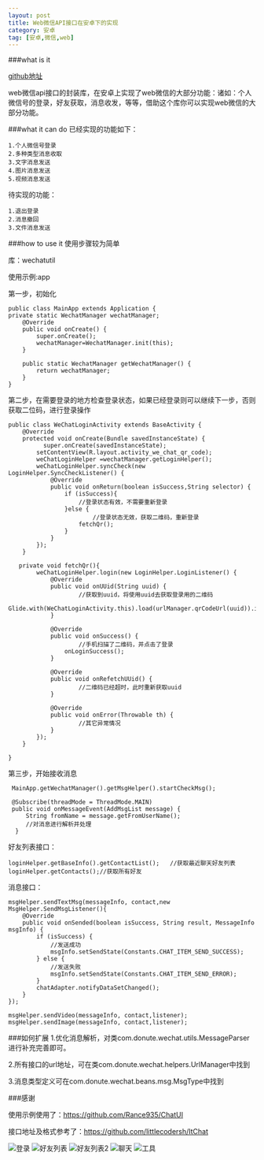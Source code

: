 ```yaml
---
layout: post
title: Web微信API接口在安卓下的实现
category: 安卓
tag: [安卓,微信,web]
---
```



###what is it

[github地址](https://github.com/huijizyf/android-wechat)


web微信api接口的封装库，在安卓上实现了web微信的大部分功能：诸如：个人微信号的登录，好友获取，消息收发，等等，借助这个库你可以实现web微信的大部分功能。


###what it can do
已经实现的功能如下：

	1.个人微信号登录
	2.多种类型消息收取
	3.文字消息发送
	4.图片消息发送
	5.视频消息发送
	
待实现的功能：
	
	1.退出登录
	2.消息撤回
	3.文件消息发送

###how to use it
使用步骤较为简单

库：wechatutil

使用示例:app

第一步，初始化

```
public class MainApp extends Application {
private static WechatManager wechatManager;
	@Override
    public void onCreate() {
        super.onCreate();
        wechatManager=WechatManager.init(this);
    }
    
    public static WechatManager getWechatManager() {
        return wechatManager;
    }
}
```

第二步，在需要登录的地方检查登录状态，如果已经登录则可以继续下一步，否则获取二位码，进行登录操作

```
public class WeChatLoginActivity extends BaseActivity {
	@Override
    protected void onCreate(Bundle savedInstanceState) {
    	  super.onCreate(savedInstanceState);
        setContentView(R.layout.activity_we_chat_qr_code);
        weChatLoginHelper =wechatManager.getLoginHelper();
        weChatLoginHelper.syncCheck(new LoginHelper.SyncCheckListener() {
            @Override
            public void onReturn(boolean isSuccess,String selector) {
                if (isSuccess){
                    //登录状态有效，不需要重新登录
                }else {
                		//登录状态无效，获取二维码，重新登录
                    fetchQr();
                }
            }
        });
    }
    
   private void fetchQr(){
        weChatLoginHelper.login(new LoginHelper.LoginListener() {
            @Override
            public void onUUid(String uuid) {
            		//获取到uuid，将使用uuid去获取登录用的二维码
                Glide.with(WeChatLoginActivity.this).load(urlManager.qrCodeUrl(uuid)).into(qrIv);
            }

            @Override
            public void onSuccess() {
            		//手机扫描了二维码，并点击了登录
                onLoginSuccess();
            }

            @Override
            public void onRefetchUUid() {
					//二维码已经超时，此时重新获取uuid
            }

            @Override
            public void onError(Throwable th) {
					//其它异常情况
            }
        });
    }

}
```

第三步，开始接收消息

```
 MainApp.getWechatManager().getMsgHelper().startCheckMsg();
 
 @Subscribe(threadMode = ThreadMode.MAIN)
 public void onMessageEvent(AddMsgList message) {
     String fromName = message.getFromUserName();
     //对消息进行解析并处理
  }
```

好友列表接口：

```
loginHelper.getBaseInfo().getContactList();   //获取最近聊天好友列表
loginHelper.getContacts();//获取所有好友
```
消息接口：

```
msgHelper.sendTextMsg(messageInfo, contact,new MsgHelper.SendMsgListener(){
	@Override
    public void onSended(boolean isSuccess, String result, MessageInfo msgInfo) {
        if (isSuccess) {
        	//发送成功
            msgInfo.setSendState(Constants.CHAT_ITEM_SEND_SUCCESS);
        } else {
        	//发送失败
            msgInfo.setSendState(Constants.CHAT_ITEM_SEND_ERROR);
        }
        chatAdapter.notifyDataSetChanged();
    }
});

msgHelper.sendVideo(messageInfo, contact,listener);
msgHelper.sendImage(messageInfo, contact,listener);

```

###如何扩展
1.优化消息解析，对类com.donute.wechat.utils.MessageParser进行补充完善即可。

2.所有接口的url地址，可在类com.donute.wechat.helpers.UrlManager中找到

3.消息类型定义可在com.donute.wechat.beans.msg.MsgType中找到

###感谢

使用示例使用了：https://github.com/Rance935/ChatUI

接口地址及格式参考了：https://github.com/littlecodersh/ItChat


![登录](/images/wechat/login.png)
![好友列表](/images/wechat/main.png)
![好友列表2](/images/wechat/main2.png)
![聊天](/images/wechat/chat.png)
![工具](/images/wechat/tool.png)